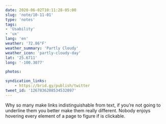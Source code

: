```yaml
---
date: 2020-06-02T10:11:28-05:00
slug: 'note/10-11-01'
type: 'notes'
tags:
- 'Usability'
- 'ux'
lang: 'en'
weather: '72.86°F'
weather_summary: 'Partly Cloudy'
weather_icon: 'partly-cloudy-day'
lat: '25.6711'
long: '-100.3077'

photos:

syndication_links:
    - https://brid.gy/publish/twitter
tweet_id: '1267836208534532097'
---
```


Why so many make links indistinguishable from text, if you’re not going to underline them you better make them really different. Nobody enjoys hovering every element of a page to figure if is clickable.  